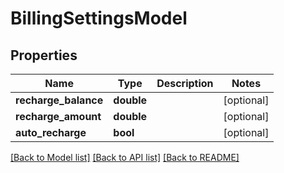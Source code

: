 # BillingSettingsModel

## Properties
Name | Type | Description | Notes
------------ | ------------- | ------------- | -------------
**recharge_balance** | **double** |  | [optional] 
**recharge_amount** | **double** |  | [optional] 
**auto_recharge** | **bool** |  | [optional] 

[[Back to Model list]](../README.md#documentation-for-models) [[Back to API list]](../README.md#documentation-for-api-endpoints) [[Back to README]](../README.md)


